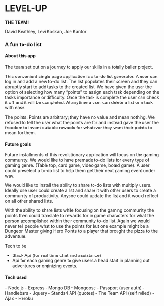 <h1>LEVEL-UP</h1>
<strong> THE TEAM!</strong>
<p>David Keathley, Levi Koskan, Joe Kantor</p>


<h3>A fun to-do list</h3>

<h4> About this app </h4>

The team set out on a journey to apply our skills in a totally baller project.

This convenient single page application is a to-do list generator. 
A user can log in and add a new to-do list. The list populates their screen and they can abruptly start to add tasks to the created list. We have given the user the option of selecting how many “points” to assign each task depending on the tasks importance or difficulty.  Once the task is complete the user can check it off and it will be completed. At anytime a user can delete a list or a task with ease.


The points. Points are arbitrary; they have no value and mean nothing. We refused to tell the user what the points are for and instead gave the user the freedom to invent suitable rewards for whatever they want their points to mean for them. 


<h4>Future goals</h4>

Future installments of this revolutionary application will focus on the gaming community. We would like to have premade to-do lists for every type of gaming genre. (Table top, card game, video game, board game). A user could preselect a to-do list to help them get their next gaming event under way. 

We would like to install the ability to share to-do lists with multiply users. Ideally one user could create a list and share it with other users to create a community of productivity.  Anyone could update the list and it would reflect on all other shared lists. 

With the ability to share lists while focusing on the gaming community the points then could translate to rewards for in game characters for what the person accomplished within their community to-do list. Again we would never tell people what to use the points for but one example might be a Dungeon Master giving Hero Points to a player that brought the pizza to the adventure. 

Tech to be 
- Slack Api (for real time chat and assistance)
- Api for each gaming genre to give users a head start in planning out adventures or orginizing events.





<h4>Tech used </h4>
- Node.js
- Express
- Mongo DB
- Mongoose
- Passport (user auth)
- Handlebars
- Jquery
- Stands4 API (quotes)
- The Team API (self rolled)
- Ajax
- Heroku


